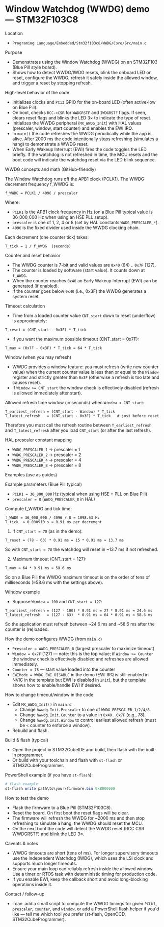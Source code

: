 # Window Watchdog (WWDG) demo — STM32F103C8

Location
- `Programing Language/Embedded/Stm32f103c8/WWDG/Core/Src/main.c`

Purpose
- Demonstrates using the Window Watchdog (WWDG) on an STM32F103 (Blue Pill style board).
- Shows how to detect WWDG/IWDG resets, blink the onboard LED on reset, configure the WWDG, refresh it safely inside the allowed window, and trigger a reset by stopping refresh.

High-level behavior of the code
- Initializes clocks and `PC13` GPIO for the on-board LED (often active-low on Blue Pill).
- On boot, checks `RCC->CSR` for `WWDGRSTF` and `IWDGRSTF` flags. If seen, clears reset flags and blinks the LED 3× to indicate the type of reset.
- Initializes the WWDG peripheral (`MX_WWDG_Init`) with HAL values (prescaler, window, start counter) and enables the EWI IRQ.
- In `main()` the code refreshes the WWDG periodically while the app is alive. After 2000 ms the code intentionally stops refreshing (simulates a hang) to demonstrate a WWDG reset.
- When Early Wakeup Interrupt (EWI) fires the code toggles the LED briefly. If the watchdog is not refreshed in time, the MCU resets and the boot code will indicate the watchdog reset via the LED blink sequence.

WWDG concepts and math (GitHub-friendly)

The Window Watchdog runs off the APB1 clock (PCLK1). The WWDG decrement frequency f_WWDG is:

```text
f_WWDG = PCLK1 / 4096 / prescaler
```

Where:
- `PCLK1` is the APB1 clock frequency in Hz (on a Blue Pill typical value is 36_000_000 Hz when using an HSE PLL setup).
- `prescaler` is one of 1, 2, 4 or 8 (set by HAL constants `WWDG_PRESCALER_*`).
- `4096` is the fixed divider used inside the WWDG clocking chain.

Each decrement (one counter tick) takes:

```text
T_tick = 1 / f_WWDG  (seconds)
```

Counter and reset behavior
- The WWDG counter is 7-bit and valid values are `0x40` (64) .. `0x7F` (127).
- The counter is loaded by software (start value). It counts down at `f_WWDG`.
- When the counter reaches `0x40` an Early Wakeup Interrupt (EWI) can be generated (if enabled).
- If the counter goes below `0x40` (i.e., 0x3F) the WWDG generates a system reset.

Timeout calculation

- Time from a loaded counter value `CNT_start` down to reset (underflow) is approximately:

```text
T_reset = (CNT_start - 0x3F) * T_tick
```

- If you want the maximum possible timeout (CNT_start = 0x7F):

```text
T_max = (0x7F - 0x3F) * T_tick = 64 * T_tick
```

Window (when you may refresh)
- WWDG provides a window feature: you must refresh (write new counter value) when the current counter value is less than or equal to the `Window` register and strictly greater than `0x3F` (otherwise a refresh is too late and causes reset).
- If `Window >= CNT_start` the window check is effectively disabled (refresh is allowed immediately after start).

Allowed refresh time window (in seconds) when `Window < CNT_start`:

```text
T_earliest_refresh = (CNT_start - Window) * T_tick
T_latest_refresh   = (CNT_start - 0x3F) * T_tick   # just before reset
```

Therefore you must call the refresh routine between `T_earliest_refresh` and `T_latest_refresh` after you load `CNT_start` (or after the last refresh).

HAL prescaler constant mapping
- `WWDG_PRESCALER_1` -> prescaler = 1
- `WWDG_PRESCALER_2` -> prescaler = 2
- `WWDG_PRESCALER_4` -> prescaler = 4
- `WWDG_PRESCALER_8` -> prescaler = 8

Examples (use as guides)

Example parameters (Blue Pill typical)
- `PCLK1 = 36_000_000` Hz (typical when using HSE + PLL on Blue Pill)
- `prescaler = 8` (`WWDG_PRESCALER_8` in HAL)

Compute f_WWDG and tick time:

```text
f_WWDG = 36_000_000 / 4096 / 8 ≈ 1098.63 Hz
T_tick  ≈ 0.000910 s ≈ 0.91 ms per decrement
```

1) If `CNT_start = 78` (as in the demo):

```text
T_reset ≈ (78 - 63) * 0.91 ms = 15 * 0.91 ms ≈ 13.7 ms
```

So with `CNT_start = 78` the watchdog will reset in ~13.7 ms if not refreshed.

2) Maximum timeout (CNT_start = 127):

```text
T_max ≈ 64 * 0.91 ms ≈ 58.6 ms
```

So on a Blue Pill the WWDG maximum timeout is on the order of tens of milliseconds (≈58.6 ms with the settings above).

Window example
- Suppose `Window = 100` and `CNT_start = 127`:

```text
T_earliest_refresh = (127 - 100) * 0.91 ms = 27 * 0.91 ms ≈ 24.6 ms
T_latest_refresh   = (127 - 63)  * 0.91 ms = 64 * 0.91 ms ≈ 58.6 ms
```

So the application must refresh between ~24.6 ms and ~58.6 ms after the counter is (re)loaded.

How the demo configures WWDG (from `main.c`)
- `Prescaler = WWDG_PRESCALER_8` (largest prescaler to maximize timeout)
- `Window = 0x7F` (127) — note: this is the top value; if `Window >= Counter` the window check is effectively disabled and refreshes are allowed immediately.
- `Counter = 78` — start value loaded into the counter
- `EWIMode = WWDG_EWI_DISABLE` in the demo (EWI IRQ is still enabled in NVIC in the template but EWI is disabled in `Init`), but the template shows how to enable/handle EWI if desired.

How to change timeout/window in the code
- Edit `MX_WWDG_Init()` in `main.c`:
  - Change `hwwdg.Init.Prescaler` to one of `WWDG_PRESCALER_1/2/4/8`.
  - Change `hwwdg.Init.Counter` to a value in `0x40..0x7F` (e.g., 78).
  - Change `hwwdg.Init.Window` to control earliest allowed refresh (must be < counter to enforce a window).
- Rebuild and flash.

Build & flash (typical)
- Open the project in STM32CubeIDE and build, then flash with the built-in programmer.
- Or build with your toolchain and flash with `st-flash` or STM32CubeProgrammer.

PowerShell example (if you have `st-flash`):

```powershell
# flash example
st-flash write path\to\your\firmware.bin 0x8000000
```

How to test the demo
- Flash the firmware to a Blue Pill (STM32F103C8).
- Reset the board. On first boot the reset flags will be clear.
- The firmware will refresh the WWDG for ~2000 ms and then stop refreshing to simulate a hang; the WWDG should reset the MCU.
- On the next boot the code will detect the WWDG reset (RCC CSR WWDGRSTF) and blink the LED 3×.

Caveats & notes
- WWDG timeouts are short (tens of ms). For longer supervisory timeouts use the Independent Watchdog (IWDG), which uses the LSI clock and supports much longer timeouts.
- Ensure your main loop can reliably refresh inside the allowed window. Use a timer or RTOS task with deterministic timing for production code.
- If you enable EWI, keep the callback short and avoid long-blocking operations inside it.

Contact / follow-up
- I can: add a small script to compute the WWDG timings for given `PCLK1`, `prescaler`, `counter`, and `window`, or add a PowerShell flash helper if you'd like — tell me which tool you prefer (st-flash, OpenOCD, STM32CubeProgrammer).
